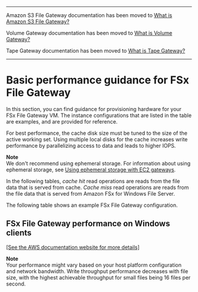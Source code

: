 --------

Amazon S3 File Gateway documentation has been moved to [What is Amazon S3 File Gateway?](https://docs.aws.amazon.com/filegateway/latest/files3/WhatIsStorageGateway.html)

Volume Gateway documentation has been moved to [What is Volume Gateway?](https://docs.aws.amazon.com/storagegateway/latest/vgw/WhatIsStorageGateway.html)

Tape Gateway documentation has been moved to [What is Tape Gateway?](https://docs.aws.amazon.com/storagegateway/latest/tgw/WhatIsStorageGateway.html)

--------

# Basic performance guidance for FSx File Gateway<a name="performance-fgw"></a>

In this section, you can find guidance for provisioning hardware for your FSx File Gateway VM\. The instance configurations that are listed in the table are examples, and are provided for reference\.

For best performance, the cache disk size must be tuned to the size of the active working set\. Using multiple local disks for the cache increases write performance by parallelizing access to data and leads to higher IOPS\.

**Note**  
We don't recommend using ephemeral storage\. For information about using ephemeral storage, see [Using ephemeral storage with EC2 gateways](ManagingLocalStorage-common.md#ephemeral-disk-cache)\.

In the following tables, *cache hit* read operations are reads from the file data that is served from cache\. *Cache miss* read operations are reads from the file data that is served from Amazon FSx for Windows File Server\.

The following table shows an example FSx File Gateway configuration\.

## FSx File Gateway performance on Windows clients<a name="performance-fgw-fsx-windows"></a>

[\[See the AWS documentation website for more details\]](http://docs.aws.amazon.com/filegateway/latest/filefsxw/performance-fgw.html)

**Note**  
Your performance might vary based on your host platform configuration and network bandwidth\. Write throughput performance decreases with file size, with the highest achievable throughput for small files being 16 files per second\.